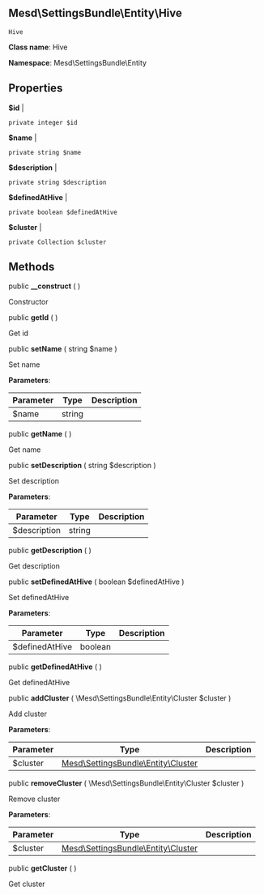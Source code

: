 Mesd\SettingsBundle\Entity\Hive
---------------

    Hive

    


**Class name**: Hive

**Namespace**: Mesd\SettingsBundle\Entity









Properties
----------


**$id**  |  



    private integer $id






**$name**  |  



    private string $name






**$description**  |  



    private string $description






**$definedAtHive**  |  



    private boolean $definedAtHive






**$cluster**  |  



    private Collection $cluster






Methods
-------


public **__construct** (  )


Constructor









public **getId** (  )


Get id









public **setName** ( string $name )


Set name








**Parameters**:

| Parameter | Type | Description |
|-----------|------|-------------|
| $name | string |  |



public **getName** (  )


Get name









public **setDescription** ( string $description )


Set description








**Parameters**:

| Parameter | Type | Description |
|-----------|------|-------------|
| $description | string |  |



public **getDescription** (  )


Get description









public **setDefinedAtHive** ( boolean $definedAtHive )


Set definedAtHive








**Parameters**:

| Parameter | Type | Description |
|-----------|------|-------------|
| $definedAtHive | boolean |  |



public **getDefinedAtHive** (  )


Get definedAtHive









public **addCluster** ( \Mesd\SettingsBundle\Entity\Cluster $cluster )


Add cluster








**Parameters**:

| Parameter | Type | Description |
|-----------|------|-------------|
| $cluster | [Mesd\SettingsBundle\Entity\Cluster](Mesd-SettingsBundle-Entity-Cluster.md) |  |



public **removeCluster** ( \Mesd\SettingsBundle\Entity\Cluster $cluster )


Remove cluster








**Parameters**:

| Parameter | Type | Description |
|-----------|------|-------------|
| $cluster | [Mesd\SettingsBundle\Entity\Cluster](Mesd-SettingsBundle-Entity-Cluster.md) |  |



public **getCluster** (  )


Get cluster








